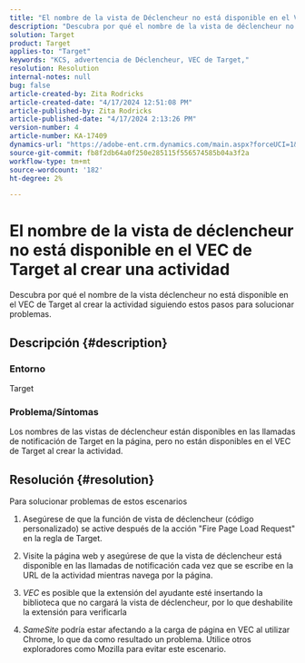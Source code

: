 ```yaml
---
title: "El nombre de la vista de Déclencheur no está disponible en el VEC de Target al crear la actividad"
description: "Descubra por qué el nombre de la vista de déclencheur no está disponible en el VEC de Target al crear la actividad"
solution: Target
product: Target
applies-to: "Target"
keywords: "KCS, advertencia de Déclencheur, VEC de Target,"
resolution: Resolution
internal-notes: null
bug: false
article-created-by: Zita Rodricks
article-created-date: "4/17/2024 12:51:08 PM"
article-published-by: Zita Rodricks
article-published-date: "4/17/2024 2:13:26 PM"
version-number: 4
article-number: KA-17409
dynamics-url: "https://adobe-ent.crm.dynamics.com/main.aspx?forceUCI=1&pagetype=entityrecord&etn=knowledgearticle&id=329d1825-b9fc-ee11-a1ff-6045bd0065b6"
source-git-commit: fb8f2db64a0f250e285115f556574585b04a3f2a
workflow-type: tm+mt
source-wordcount: '182'
ht-degree: 2%

---
```


# El nombre de la vista de déclencheur no está disponible en el VEC de Target al crear una actividad


Descubra por qué el nombre de la vista déclencheur no está disponible en el VEC de Target al crear la actividad siguiendo estos pasos para solucionar problemas.

## Descripción {#description}


### Entorno

Target

### Problema/Síntomas

Los nombres de las vistas de déclencheur están disponibles en las llamadas de notificación de Target en la página, pero no están disponibles en el VEC de Target al crear la actividad.


## Resolución {#resolution}


Para solucionar problemas de estos escenarios

1. Asegúrese de que la función de vista de déclencheur (código personalizado) se active después de la acción &quot;Fire Page Load Request&quot; en la regla de Target.

2. Visite la página web y asegúrese de que la vista de déclencheur está disponible en las llamadas de notificación cada vez que se escribe en la URL de la actividad mientras navega por la página.

3. *VEC* es posible que la extensión del ayudante esté insertando la biblioteca que no cargará la vista de déclencheur, por lo que deshabilite la extensión para verificarla

4. *SameSite* podría estar afectando a la carga de página en VEC al utilizar Chrome, lo que da como resultado un problema. Utilice otros exploradores como Mozilla para evitar este escenario.

